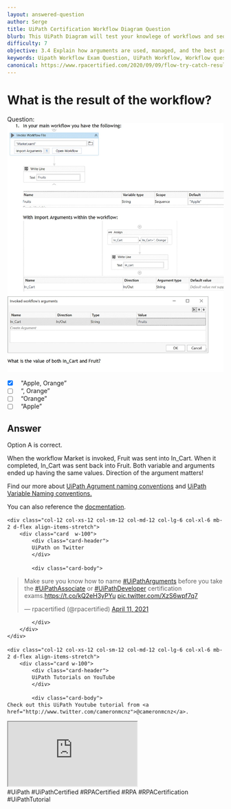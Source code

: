 ```yaml
---
layout: answered-question
author: Serge
title: UiPath Certification Workflow Diagram Question
blurb: This UiPath Diagram will test your knowlege of workflows and sequences and prepare you for similar flowchat questions on the UiPath exam.
difficulty: 7
objective: 3.4 Explain how arguments are used, managed, and the best practice for using the argument direction in the UiPath Studio Arguments panel
keywords: Uipath Workflow Exam Question, UiPath Workflow, Workflow question
canonical: https://www.rpacertified.com/2020/09/09/flow-try-catch-result.html
---
```


<h1>What is the result of the workflow?</h1>

Question:  <img src="/assets/Arguments%20-In-Fruit-In_Cart3%20.jpg" class="img-fluid" alt="UiPath workflow arguments example">

 - [X] &nbsp;  "Apple, Orange”
 - [ ] &nbsp;  “, Orange”
 - [ ] &nbsp;  “Orange”
 - [ ] &nbsp;  “Apple”

## Answer

Option A is correct.

When the workflow Market is invoked, Fruit was sent into In_Cart. When it completed, In_Cart was sent back into Fruit.  Both variable and arguments ended up having the same values.  Direction of the argument matters!


Find our more about <a href="https://www.rpacertified.com/2020/11/11/input-output-argument-names.html">UiPath Agrument naming conventions</a> and <a href="https://www.rpacertified.com/2020/10/10/variable-naming-conventions.html">UiPath Variable Naming conventions.</a>

You can also reference the [docmentation](https://docs.uipath.com/studio/v2019/docs/st-nmg-002).


<div class="row">
	
    <div class="col-12 col-xs-12 col-sm-12 col-md-12 col-lg-6 col-xl-6 mb-2 d-flex align-items-stretch">
        <div class="card  w-100">
            <div class="card-header">
            UiPath on Twitter
            </div>

            <div class="card-body">
<!-- **************************** -->            

<blockquote class="twitter-tweet"><p lang="en" dir="ltr">Make sure you know how to name <a href="https://twitter.com/hashtag/UiPathArguments?src=hash&amp;ref_src=twsrc%5Etfw">#UiPathArguments</a> before you take the <a href="https://twitter.com/hashtag/UiPathAssociate?src=hash&amp;ref_src=twsrc%5Etfw">#UiPathAssociate</a> or <a href="https://twitter.com/hashtag/UiPathDeveloper?src=hash&amp;ref_src=twsrc%5Etfw">#UiPathDeveloper</a> certification exams.<a href="https://t.co/kQ2eH3yPYu">https://t.co/kQ2eH3yPYu</a> <a href="https://t.co/XzS6wpf7q7">pic.twitter.com/XzS6wpf7q7</a></p>&mdash; rpacertified (@rpacertified) <a href="https://twitter.com/rpacertified/status/1381325256439267333?ref_src=twsrc%5Etfw">April 11, 2021</a></blockquote> <script async src="https://platform.twitter.com/widgets.js" charset="utf-8"></script> 



<!-- **************************** -->   
            
            
            </div>
        </div>
    </div>
	
	<div class="col-12 col-xs-12 col-sm-12 col-md-12 col-lg-6 col-xl-6 mb-2 d-flex align-items-stretch">
        <div class="card w-100">
            <div class="card-header">
            UiPath Tutorials on YouTube
            </div>

            <div class="card-body">
	Check out this UiPath Youtube tutorial from <a href="http://www.twitter.com/cameronmcnz">@cameronmcnz</a>.	    
	    
<div class="embed-responsive embed-responsive-16by9">
<iframe class="embed-responsive-item" src="https://www.youtube.com/embed/KCCBJ711Z5Q"></iframe>
</div>
#UiPath #UiPathCertified #RPACertified #RPA #RPACertification #UiPathTutorial
            </div>
        </div>
    </div>
	
</div>
